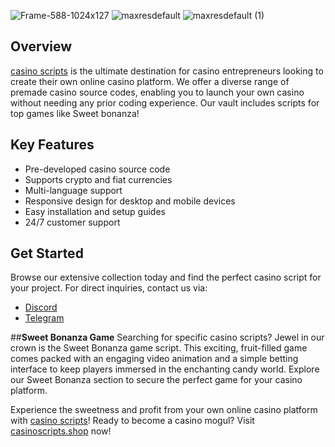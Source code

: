 
![Frame-588-1024x127](https://github.com/CasinoStart/sweet-bonanza-source-code/assets/171161701/da8ad3a2-2d99-4b7b-8039-2459618cabe7)
![maxresdefault](https://github.com/CasinoStart/sweet-bonanza-source-code/assets/171161701/f62eed09-014c-4d54-889b-b4d31332c6f2)
![maxresdefault (1)](https://github.com/CasinoStart/sweet-bonanza-source-code/assets/171161701/53e096e6-bf11-4827-80cd-febc99c5d50d)

## Overview
[casino scripts](https://casinoscripts.shop/) is the ultimate destination for casino entrepreneurs looking to create their own online casino platform. We offer a diverse range of premade casino source codes, enabling you to launch your own casino without needing any prior coding experience. Our vault includes scripts for top games like Sweet bonanza!

## Key Features
* Pre-developed casino source code
* Supports crypto and fiat currencies
* Multi-language support
* Responsive design for desktop and mobile devices
* Easy installation and setup guides
* 24/7 customer support

## Get Started
Browse our extensive collection today and find the perfect casino script for your project. For direct inquiries, contact us via:

* [Discord](https://discord.com/invite/cryptocasino)
* [Telegram](https://t.me/script017)

##**Sweet Bonanza Game**
Searching for specific casino scripts? Jewel in our crown is the Sweet Bonanza game script. This exciting, fruit-filled game comes packed with an engaging video animation and a simple betting interface to keep players immersed in the enchanting candy world. Explore our Sweet Bonanza section to secure the perfect game for your casino platform.

Experience the sweetness and profit from your own online casino platform with [casino scripts](https://casinoscripts.shop/)!
Ready to become a casino mogul? Visit [casinoscripts.shop](https://casinoscripts.shop/) now!
